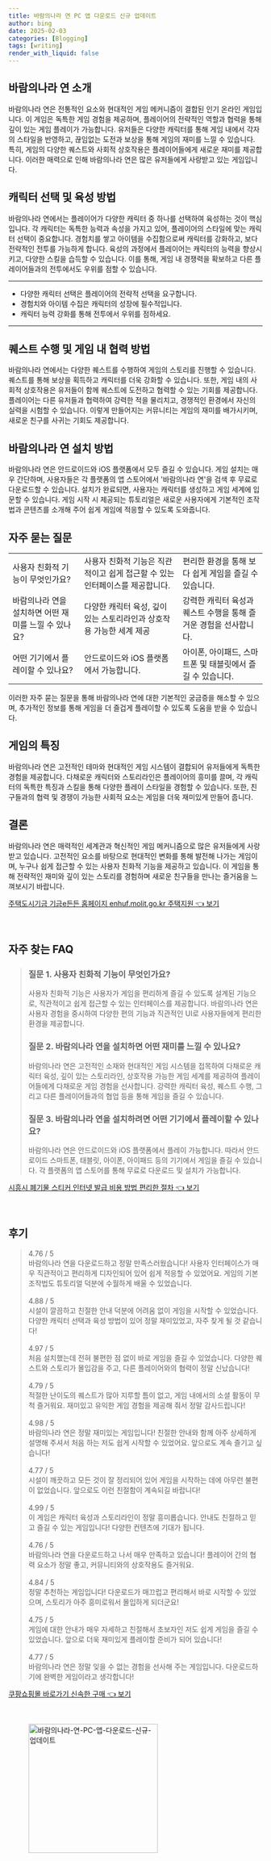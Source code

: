 ```yaml
---
title: 바람의나라 연 PC 앱 다운로드 신규 업데이트
author: bing
date: 2025-02-03
categories: [Blogging]
tags: [writing]
render_with_liquid: false
---
```



<h2 id='바람의나라_연소개'>바람의나라 연 소개</h2>

<p>바람의나라 연은 전통적인 요소와 현대적인 게임 메커니즘이 결합된 인기 온라인 게임입니다. 이 게임은 독특한 게임 경험을 제공하며, 플레이어의 전략적인 역할과 협력을 통해 깊이 있는 게임 플레이가 가능합니다. 유저들은 다양한 캐릭터를 통해 게임 내에서 각자의 스타일을 반영하고, 끊임없는 도전과 보상을 통해 게임의 재미를 느낄 수 있습니다. 특히, 게임의 다양한 퀘스트와 사회적 상호작용은 플레이어들에게 새로운 재미를 제공합니다. 이러한 매력으로 인해 바람의나라 연은 많은 유저들에게 사랑받고 있는 게임입니다.</p>

<h2 id='캐릭터선택및육성'>캐릭터 선택 및 육성 방법</h2>

<p>바람의나라 연에서는 플레이어가 다양한 캐릭터 중 하나를 선택하여 육성하는 것이 핵심입니다. 각 캐릭터는 독특한 능력과 속성을 가지고 있어, 플레이어의 스타일에 맞는 캐릭터 선택이 중요합니다. 경험치를 쌓고 아이템을 수집함으로써 캐릭터를 강화하고, 보다 전략적인 전투를 가능하게 합니다. 육성의 과정에서 플레이어는 캐릭터의 능력을 향상시키고, 다양한 스킬을 습득할 수 있습니다. 이를 통해, 게임 내 경쟁력을 확보하고 다른 플레이어들과의 전투에서도 우위를 점할 수 있습니다.</p>

<hr />

<ul>
    <li>다양한 캐릭터 선택은 플레이어의 전략적 선택을 요구합니다.</li>
    <li>경험치와 아이템 수집은 캐릭터의 성장에 필수적입니다.</li>
    <li>캐릭터 능력 강화를 통해 전투에서 우위를 점하세요.</li>
</ul>

<hr />

<h2 id='퀘스트수행및협력방법'>퀘스트 수행 및 게임 내 협력 방법</h2>

<p>바람의나라 연에서는 다양한 퀘스트를 수행하여 게임의 스토리를 진행할 수 있습니다. 퀘스트를 통해 보상을 획득하고 캐릭터를 더욱 강화할 수 있습니다. 또한, 게임 내의 사회적 상호작용은 유저들이 함께 퀘스트에 도전하고 협력할 수 있는 기회를 제공합니다. 플레이어는 다른 유저들과 협력하여 강력한 적을 물리치고, 경쟁적인 환경에서 자신의 실력을 시험할 수 있습니다. 이렇게 만들어지는 커뮤니티는 게임의 재미를 배가시키며, 새로운 친구를 사귀는 기회도 제공합니다.</p>

<h2 id='바람의나라연설치방법'>바람의나라 연 설치 방법</h2>

<p>바람의나라 연은 안드로이드와 iOS 플랫폼에서 모두 즐길 수 있습니다. 게임 설치는 매우 간단하며, 사용자들은 각 플랫폼의 앱 스토어에서 '바람의나라 연'을 검색 후 무료로 다운로드할 수 있습니다. 설치가 완료되면, 사용자는 캐릭터를 생성하고 게임 세계에 입문할 수 있습니다. 게임 시작 시 제공되는 튜토리얼은 새로운 사용자에게 기본적인 조작법과 콘텐츠를 소개해 주어 쉽게 게임에 적응할 수 있도록 도와줍니다.</p>

<h2 id='자주묻는질문'>자주 묻는 질문</h2>

<table>
    <tr>
        <td>사용자 친화적 기능이 무엇인가요?</td>
        <td>사용자 친화적 기능은 직관적이고 쉽게 접근할 수 있는 인터페이스를 제공합니다.</td>
        <td>편리한 환경을 통해 보다 쉽게 게임을 즐길 수 있습니다.</td>
    </tr>
    <tr>
        <td>바람의나라 연을 설치하면 어떤 재미를 느낄 수 있나요?</td>
        <td>다양한 캐릭터 육성, 깊이 있는 스토리라인과 상호작용 가능한 세계 제공</td>
        <td>강력한 캐릭터 육성과 퀘스트 수행을 통해 즐거운 경험을 선사합니다.</td>
    </tr>
    <tr>
        <td>어떤 기기에서 플레이할 수 있나요?</td>
        <td>안드로이드와 iOS 플랫폼에서 가능합니다.</td>
        <td>아이폰, 아이패드, 스마트폰 및 태블릿에서 즐길 수 있습니다.</td>
    </tr>
</table>

<p>이러한 자주 묻는 질문을 통해 바람의나라 연에 대한 기본적인 궁금증을 해소할 수 있으며, 추가적인 정보를 통해 게임을 더 즐겁게 플레이할 수 있도록 도움을 받을 수 있습니다.</p>

<h2 id='게임의특징'>게임의 특징</h2>

<p>바람의나라 연은 고전적인 테마와 현대적인 게임 시스템이 결합되어 유저들에게 독특한 경험을 제공합니다. 다채로운 캐릭터와 스토리라인은 플레이어의 흥미를 끌며, 각 캐릭터의 독특한 특징과 스킬을 통해 다양한 플레이 스타일을 경험할 수 있습니다. 또한, 친구들과의 협력 및 경쟁이 가능한 사회적 요소는 게임을 더욱 재미있게 만들어 줍니다.</p>

<h2 id='결론'>결론</h2>

<p>바람의나라 연은 매력적인 세계관과 혁신적인 게임 메커니즘으로 많은 유저들에게 사랑받고 있습니다. 고전적인 요소를 바탕으로 현대적인 변화를 통해 발전해 나가는 게임이며, 누구나 쉽게 접근할 수 있는 사용자 친화적 기능을 제공하고 있습니다. 이 게임을 통해 전략적인 재미와 깊이 있는 스토리를 경험하며 새로운 친구들을 만나는 즐거움을 느껴보시기 바랍니다.</p>


<p><a class="click-button" title="주택도시기금 기금e든든 홈페이지 enhuf.molit.go.kr 주택지원" href="https://yellowplanner.github.io/posts/%EC%A3%BC%ED%83%9D%EB%8F%84%EC%8B%9C%EA%B8%B0%EA%B8%88-%EA%B8%B0%EA%B8%88e%EB%93%A0%EB%93%A0-%ED%99%88%ED%8E%98%EC%9D%B4%EC%A7%80-enhuf.molit.go.kr-%EC%A3%BC%ED%83%9D%EC%A7%80%EC%9B%90/" rel="dofollow">주택도시기금 기금e든든 홈페이지 enhuf.molit.go.kr 주택지원 👈 보기</a></p><br>
<h2 id='자주_찾는_FAQ'>자주 찾는 FAQ</h2>
<div itemscope="" itemtype="https://schema.org/FAQPage"> 
<blockquote> 
<div itemscope="" itemprop="mainEntity" itemtype="https://schema.org/Question"> 
<h3 itemprop="name">질문 1. 사용자 친화적 기능이 무엇인가요?</h3> 
<div itemscope="" itemprop="acceptedAnswer" itemtype="https://schema.org/Answer"> 
<span itemprop="text"> 
<p>사용자 친화적 기능은 사용자가 게임을 편리하게 즐길 수 있도록 설계된 기능으로, 직관적이고 쉽게 접근할 수 있는 인터페이스를 제공합니다. 바람의나라 연은 사용자 경험을 중시하여 다양한 편의 기능과 직관적인 UI로 사용자들에게 편리한 환경을 제공합니다.</p> 
</span> 
</div> 
</div> 

<div itemscope="" itemprop="mainEntity" itemtype="https://schema.org/Question"> 
<h3 itemprop="name">질문 2. 바람의나라 연을 설치하면 어떤 재미를 느낄 수 있나요?</h3> 
<div itemscope="" itemprop="acceptedAnswer" itemtype="https://schema.org/Answer"> 
<span itemprop="text"> 
<p>바람의나라 연은 고전적인 소재와 현대적인 게임 시스템을 접목하여 다채로운 캐릭터 육성, 깊이 있는 스토리라인, 상호작용 가능한 게임 세계를 제공하여 플레이어들에게 다채로운 게임 경험을 선사합니다. 강력한 캐릭터 육성, 퀘스트 수행, 그리고 다른 플레이어들과의 협업 등을 통해 게임을 즐길 수 있습니다.</p> 
</span> 
</div> 
</div> 

<div itemscope="" itemprop="mainEntity" itemtype="https://schema.org/Question"> 
<h3 itemprop="name">질문 3. 바람의나라 연을 설치하려면 어떤 기기에서 플레이할 수 있나요?</h3> 
<div itemscope="" itemprop="acceptedAnswer" itemtype="https://schema.org/Answer"> 
<span itemprop="text"> 
<p>바람의나라 연은 안드로이드와 iOS 플랫폼에서 플레이 가능합니다. 따라서 안드로이드 스마트폰, 태블릿, 아이폰, 아이패드 등의 기기에서 게임을 즐길 수 있습니다. 각 플랫폼의 앱 스토어를 통해 무료로 다운로드 및 설치가 가능합니다.</p> 
</span> 
</div> 
</div> 
</blockquote> 
</div>
<p><a class="click-button" title="시흥시 폐기물 스티커 인터넷 발급 비용 방법 편리한 절차" href="https://yellowplanner.github.io/posts/%EC%8B%9C%ED%9D%A5%EC%8B%9C-%ED%8F%90%EA%B8%B0%EB%AC%BC-%EC%8A%A4%ED%8B%B0%EC%BB%A4-%EC%9D%B8%ED%84%B0%EB%84%B7-%EB%B0%9C%EA%B8%89-%EB%B9%84%EC%9A%A9-%EB%B0%A9%EB%B2%95-%ED%8E%B8%EB%A6%AC%ED%95%9C-%EC%A0%88%EC%B0%A8/" rel="dofollow">시흥시 폐기물 스티커 인터넷 발급 비용 방법 편리한 절차 👈 보기</a></p><br>
<h2 id='후기'>후기</h2>
<div itemscope itemtype="https://schema.org/Product">
  <blockquote>
  <div itemprop="review" itemscope itemtype="https://schema.org/Review">
      <div itemprop="reviewRating" itemscope itemtype="https://schema.org/Rating"> <span itemprop="ratingValue">4.76</span> / <span itemprop="bestRating">5</span> </div>
      <span itemprop="reviewBody">바람의나라 연을 다운로드하고 정말 만족스러웠습니다! 사용자 인터페이스가 매우 직관적이고 편리하게 디자인되어 있어 쉽게 적응할 수 있었어요. 게임의 기본 조작법도 튜토리얼 덕분에 수월하게 배울 수 있었습니다.</span>
  </div>
  <br>
  <div itemprop="review" itemscope itemtype="https://schema.org/Review">
      <div itemprop="reviewRating" itemscope itemtype="https://schema.org/Rating"> <span itemprop="ratingValue">4.88</span> / <span itemprop="bestRating">5</span> </div>
      <span itemprop="reviewBody">시설이 깔끔하고 친절한 안내 덕분에 어려움 없이 게임을 시작할 수 있었습니다. 다양한 캐릭터 선택과 육성 방법이 있어 정말 재미있었고, 자주 찾게 될 것 같습니다!</span>
  </div>
  <br>
  <div itemprop="review" itemscope itemtype="https://schema.org/Review">
      <div itemprop="reviewRating" itemscope itemtype="https://schema.org/Rating"> <span itemprop="ratingValue">4.97</span> / <span itemprop="bestRating">5</span> </div>
      <span itemprop="reviewBody">처음 설치했는데 전혀 불편한 점 없이 바로 게임을 즐길 수 있었습니다. 다양한 퀘스트와 스토리가 몰입감을 주고, 다른 플레이어와의 협력이 정말 신났습니다!</span>
  </div>
  <br>
  <div itemprop="review" itemscope itemtype="https://schema.org/Review">
      <div itemprop="reviewRating" itemscope itemtype="https://schema.org/Rating"> <span itemprop="ratingValue">4.79</span> / <span itemprop="bestRating">5</span> </div>
      <span itemprop="reviewBody">적절한 난이도의 퀘스트가 많아 지루할 틈이 없고, 게임 내에서의 소셜 활동이 무척 즐거워요. 재미있고 유익한 게임 경험을 제공해 줘서 정말 감사드립니다!</span>
  </div>
  <br>
  <div itemprop="review" itemscope itemtype="https://schema.org/Review">
      <div itemprop="reviewRating" itemscope itemtype="https://schema.org/Rating"> <span itemprop="ratingValue">4.98</span> / <span itemprop="bestRating">5</span> </div>
      <span itemprop="reviewBody">바람의나라 연은 정말 재미있는 게임입니다! 친절한 안내와 함께 아주 상세하게 설명해 주셔서 처음 하는 저도 쉽게 시작할 수 있었어요. 앞으로도 계속 즐기고 싶습니다!</span>
  </div>
  <br>
  <div itemprop="review" itemscope itemtype="https://schema.org/Review">
      <div itemprop="reviewRating" itemscope itemtype="https://schema.org/Rating"> <span itemprop="ratingValue">4.77</span> / <span itemprop="bestRating">5</span> </div>
      <span itemprop="reviewBody">시설이 깨끗하고 모든 것이 잘 정리되어 있어 게임을 시작하는 데에 아무런 불편이 없었습니다. 앞으로도 이런 친절함이 계속되길 바랍니다!</span>
  </div>
  <br>
  <div itemprop="review" itemscope itemtype="https://schema.org/Review">
      <div itemprop="reviewRating" itemscope itemtype="https://schema.org/Rating"> <span itemprop="ratingValue">4.99</span> / <span itemprop="bestRating">5</span> </div>
      <span itemprop="reviewBody">이 게임은 캐릭터 육성과 스토리라인이 정말 흥미롭습니다. 안내도 친절하고 믿고 즐길 수 있는 게임입니다! 다양한 컨텐츠에 기대가 됩니다.</span>
  </div>
  <br>
  <div itemprop="review" itemscope itemtype="https://schema.org/Review">
      <div itemprop="reviewRating" itemscope itemtype="https://schema.org/Rating"> <span itemprop="ratingValue">4.76</span> / <span itemprop="bestRating">5</span> </div>
      <span itemprop="reviewBody">바람의나라 연을 다운로드하고 나서 매우 만족하고 있습니다! 플레이어 간의 협력 요소가 정말 좋고, 커뮤니티와의 상호작용도 즐거워요.</span>
  </div>
  <br>
  <div itemprop="review" itemscope itemtype="https://schema.org/Review">
      <div itemprop="reviewRating" itemscope itemtype="https://schema.org/Rating"> <span itemprop="ratingValue">4.84</span> / <span itemprop="bestRating">5</span> </div>
      <span itemprop="reviewBody">정말 추천하는 게임입니다! 다운로드가 매끄럽고 편리해서 바로 시작할 수 있었으며, 스토리가 아주 흥미로워서 몰입하게 되더군요!</span>
  </div>
  <br>
  <div itemprop="review" itemscope itemtype="https://schema.org/Review">
      <div itemprop="reviewRating" itemscope itemtype="https://schema.org/Rating"> <span itemprop="ratingValue">4.75</span> / <span itemprop="bestRating">5</span> </div>
      <span itemprop="reviewBody">게임에 대한 안내가 매우 자세하고 친절해서 초보자인 저도 쉽게 게임을 즐길 수 있었습니다. 앞으로 더욱 재미있게 플레이할 준비가 되어 있습니다!</span>
  </div>
  <br>
  <div itemprop="review" itemscope itemtype="https://schema.org/Review">
      <div itemprop="reviewRating" itemscope itemtype="https://schema.org/Rating"> <span itemprop="ratingValue">4.77</span> / <span itemprop="bestRating">5</span> </div>
      <span itemprop="reviewBody">바람의나라 연은 정말 잊을 수 없는 경험을 선사해 주는 게임입니다. 다운로드하기에 완벽한 게임이라고 생각합니다! </span>
  </div>
  </blockquote>
</div>
<p><a class="click-button" title="쿠팡쇼핑몰 바로가기 신속한 구매" href="https://yellowplanner.github.io/posts/%EC%BF%A0%ED%8C%A1%EC%87%BC%ED%95%91%EB%AA%B0-%EB%B0%94%EB%A1%9C%EA%B0%80%EA%B8%B0-%EC%8B%A0%EC%86%8D%ED%95%9C-%EA%B5%AC%EB%A7%A4/" rel="dofollow">쿠팡쇼핑몰 바로가기 신속한 구매 👈 보기</a></p><br>
<figure class="image"><img src="https://yellowplanner.github.io/assets/img/thumbnail/바람의나라-연-PC-앱-다운로드-신규-업데이트.webp" alt="바람의나라-연-PC-앱-다운로드-신규-업데이트" width="256" height="256"></figure>